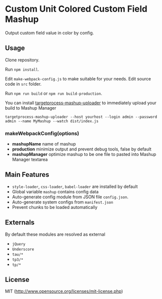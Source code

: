 
# Custom Unit Colored Custom Field Mashup

Output custom field value in color by config.

## Usage

Clone repository. 

Run `npm install`.

Edit `make-webpack-config.js` to make suitable for your needs. Edit source code in `src` folder.

Run `npm run build` or `npm run build-production`.

You can install [targetprocess-mashup-uploader](https://github.com/TargetProcess/targetprocess-mashup-uploader) to immediately upload your build to Mashup Manager

```
targetprocess-mashup-uploader --host yourhost --login admin --password admin --name MyMashup --watch dist/index.js
```

### makeWebpackConfig(options)

 - **mashupName** name of mashup
 - **production** minimize output and prevent debug tools, false by default
 - **mashupManager** optimize mashup to be one file to pasted into Mashup Manager textarea

## Main Features

* `style-loader`, `css-loader`, `babel-loader` are installed by default
* Global variable `mashup` contains config data
* Auto-generate config module from JSON file `config.json`.
* Auto-generate system configs from `manifest.json`
* Prevent chunks to be loaded automatically

## Externals

By default these modules are resolved as external

* `jQuery`
* `Underscore`
* `tau/*`
* `tp3/*`
* `tp/*`

## License

MIT (http://www.opensource.org/licenses/mit-license.php)

